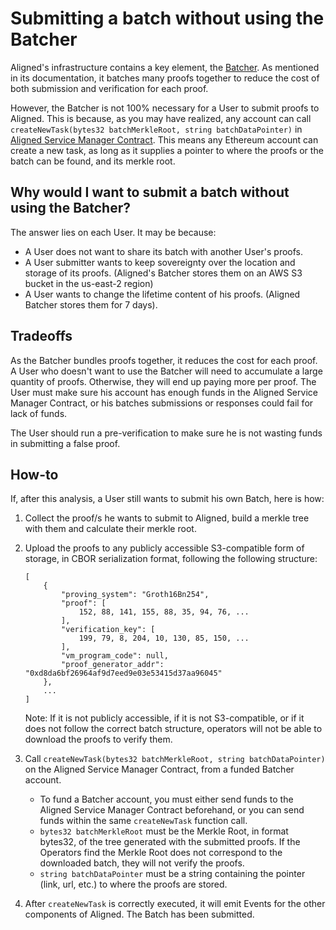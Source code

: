 # Submitting a batch without using the Batcher

Aligned's infrastructure contains a key element, the [Batcher](../2_architecture/components/1_batcher.md).
As mentioned in its documentation, 
it batches many proofs together to reduce the cost of both submission and verification for each proof.

However, the Batcher is not 100% necessary for a User to submit proofs to Aligned.
This is because, as you may have realized, any account can call `createNewTask(bytes32 batchMerkleRoot, string batchDataPointer)` in [Aligned Service Manager Contract](../2_architecture/components/3_service_manager_contract.md).
This means any Ethereum account can create a new task, as long as it supplies a pointer to where the proofs or the batch can be found, and its merkle root.

## Why would I want to submit a batch without using the Batcher?

The answer lies on each User. It may be because:

* A User does not want to share its batch with another User's proofs.
* A User submitter wants to keep sovereignty over the location and storage of its proofs. (Aligned's Batcher stores them on an AWS S3 bucket in the us-east-2 region)
* A User wants to change the lifetime content of his proofs. (Aligned Batcher stores them for 7 days).

## Tradeoffs

As the Batcher bundles proofs together, it reduces the cost for each proof. 
A User who doesn't want to use the Batcher will need to accumulate a large quantity of proofs. 
Otherwise, they will end up paying more per proof.
The User must make sure his account has enough funds in the Aligned Service Manager Contract,
or his batches submissions or responses could fail for lack of funds.

The User should run a pre-verification to make sure he is not wasting funds in submitting a false proof.

## How-to

If, after this analysis, a User still wants to submit his own Batch, here is how:

1. Collect the proof/s he wants to submit to Aligned, build a merkle tree with them and calculate their merkle root.
2. Upload the proofs to any publicly accessible S3-compatible form of storage, in CBOR serialization format, following the following structure:

   ```
   [
       {
           "proving_system": "Groth16Bn254",
           "proof": [
               152, 88, 141, 155, 88, 35, 94, 76, ...
           ],
           "verification_key": [
               199, 79, 8, 204, 10, 130, 85, 150, ...
           ],
           "vm_program_code": null,
           "proof_generator_addr": "0xd8da6bf26964af9d7eed9e03e53415d37aa96045"
       },
       ...
   ]
   ```
   
   Note: If it is not publicly accessible, if it is not S3-compatible, or if it does not follow the correct batch structure, operators will not be able to download the proofs to verify them.

3. Call `createNewTask(bytes32 batchMerkleRoot, string batchDataPointer)` on the Aligned Service Manager Contract, from a funded Batcher account.

   * To fund a Batcher account, you must either send funds to the Aligned Service Manager Contract beforehand, or you can send funds within the same `createNewTask` function call.
   * `bytes32 batchMerkleRoot` must be the Merkle Root, in format bytes32, of the tree generated with the submitted proofs. If the Operators find the Merkle Root does not correspond to the downloaded batch, they will not verify the proofs.
   * `string batchDataPointer` must be a string containing the pointer (link, url, etc.) to where the proofs are stored.

4. After `createNewTask` is correctly executed, it will emit Events for the other components of Aligned. The Batch has been submitted.
